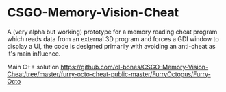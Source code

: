 # CSGO-Memory-Vision-Cheat
A (very alpha but working) prototype for a memory reading cheat program which reads data from an external 3D program and forces a GDI window to display a UI, the code is designed primarily with avoiding an anti-cheat as it's main influence.

Main C++ solution
https://github.com/ol-bones/CSGO-Memory-Vision-Cheat/tree/master/furry-octo-cheat-public-master/FurryOctopus/Furry-Octo
